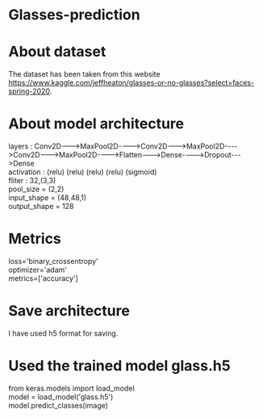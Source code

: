 # Glasses-prediction

# About dataset  
The dataset has been taken from this website https://www.kaggle.com/jeffheaton/glasses-or-no-glasses?select=faces-spring-2020.

# About model architecture  
layers : Conv2D--->MaxPool2D---->Conv2D--->MaxPool2D---->Conv2D--->MaxPool2D---->Flatten--->Dense---->Dropout--->Dense  
activation : (relu)              (relu)                  (relu)                            (relu)                (sigmoid)  
fliter : 32,(3,3)  
pool_size = (2,2)  
input_shape = (48,48,1)  
output_shape = 128  

# Metrics  
loss='binary_crossentropy'  
optimizer='adam'  
metrics=['accuracy']  

# Save architecture  
I have used h5 format for saving.

# Used the trained model glass.h5  
from keras.models import load_model  
model = load_model('glass.h5')  
model.predict_classes(image)  
